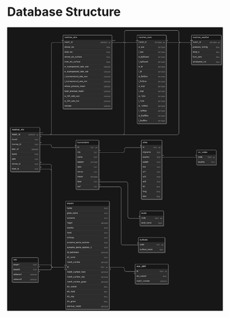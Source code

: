 # Database Structure

![alt text](https://github.com/TennisProjekt/.github/blob/main/profile/diagram-export-5-13-2024-9_49_27-PM.png)